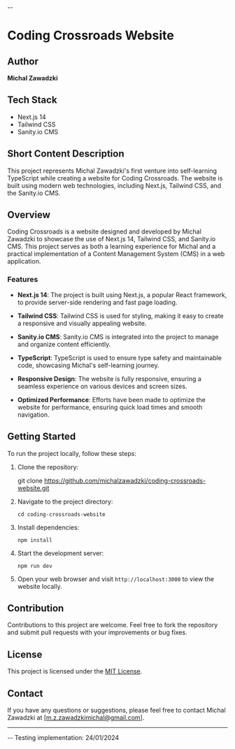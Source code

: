 --

# Coding Crossroads Website

## Author

**Michal Zawadzki**

## Tech Stack

- Next.js 14
- Tailwind CSS
- Sanity.io CMS

## Short Content Description

This project represents Michal Zawadzki's first venture into self-learning TypeScript while creating a website for Coding Crossroads. The website is built using modern web technologies, including Next.js, Tailwind CSS, and the Sanity.io CMS.

## Overview

Coding Crossroads is a website designed and developed by Michal Zawadzki to showcase the use of Next.js 14, Tailwind CSS, and Sanity.io CMS. This project serves as both a learning experience for Michal and a practical implementation of a Content Management System (CMS) in a web application.

### Features

- **Next.js 14**: The project is built using Next.js, a popular React framework, to provide server-side rendering and fast page loading.

- **Tailwind CSS**: Tailwind CSS is used for styling, making it easy to create a responsive and visually appealing website.

- **Sanity.io CMS**: Sanity.io CMS is integrated into the project to manage and organize content efficiently.

- **TypeScript**: TypeScript is used to ensure type safety and maintainable code, showcasing Michal's self-learning journey.

- **Responsive Design**: The website is fully responsive, ensuring a seamless experience on various devices and screen sizes.

- **Optimized Performance**: Efforts have been made to optimize the website for performance, ensuring quick load times and smooth navigation.

## Getting Started

To run the project locally, follow these steps:

1. Clone the repository:

   git clone https://github.com/michalzawadzki/coding-crossroads-website.git

2. Navigate to the project directory:

   ```
   cd coding-crossroads-website
   ```

3. Install dependencies:

   ```
   npm install
   ```

4. Start the development server:

   ```
   npm run dev
   ```

5. Open your web browser and visit `http://localhost:3000` to view the website locally.

## Contribution

Contributions to this project are welcome. Feel free to fork the repository and submit pull requests with your improvements or bug fixes.

## License

This project is licensed under the [MIT License](LICENSE).

## Contact

If you have any questions or suggestions, please feel free to contact Michal Zawadzki at [m.z.zawadzkimichal@gmail.com].

---

-- Testing implementation: 24/01/2024
